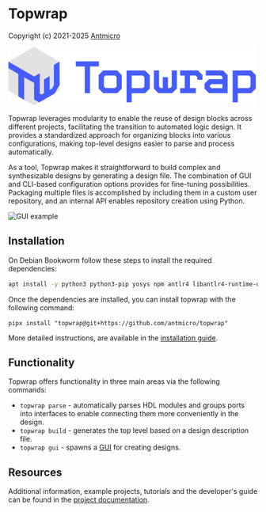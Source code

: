 # Topwrap

Copyright (c) 2021-2025 [Antmicro](https://antmicro.com)

![Topwrap logo](docs/source/img/topwrap--github-readme.png)

Topwrap leverages modularity to enable the reuse of design blocks across
different projects, facilitating the transition to automated logic design.
It provides a standardized approach for organizing blocks into various
configurations, making top-level designs easier to parse and process
automatically.

As a tool, Topwrap makes it straightforward to build complex and synthesizable
designs by generating a design file. The combination of GUI and CLI-based
configuration options provides for fine-tuning possibilities. Packaging multiple
files is accomplished by including them in a custom user repository, and an
internal API enables repository creation using Python.

![GUI example](docs/source/img/soc-diagram-anim.gif)

## Installation

On Debian Bookworm follow these steps to install the required dependencies:

```bash
apt install -y python3 python3-pip yosys npm antlr4 libantlr4-runtime-dev pipx
```

Once the dependencies are installed, you can install topwrap with the following command:
```
pipx install "topwrap@git+https://github.com/antmicro/topwrap"
```

More detailed instructions, are available in the
[installation guide](https://antmicro.github.io/topwrap/getting_started.html#installation).

## Functionality

Topwrap offers functionality in three main areas via the following commands:

- `topwrap parse` - automatically parses HDL modules and groups ports into
  interfaces to enable connecting them more conveniently in the design.
- `topwrap build` - generates the top level based on a design description file.
- `topwrap gui` - spawns a [GUI](https://github.com/antmicro/kenning-pipeline-manager) for creating designs.

## Resources

Additional information, example projects, tutorials and the developer's guide
can be found in the [project documentation](https://antmicro.github.io/topwrap/introduction.html).
